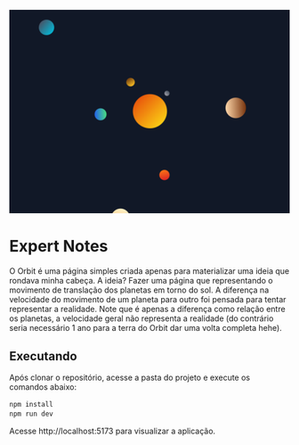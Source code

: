 ![Cover](./.github/cover.png)

# Expert Notes

O Orbit é uma página simples criada apenas para materializar uma ideia que rondava minha cabeça. A ideia? Fazer uma página que representando o movimento de translação dos planetas em torno do sol. A diferença na velocidade do movimento de um planeta para outro foi pensada para tentar representar a realidade. Note que é apenas a diferença como relação entre os planetas, a velocidade geral não representa a realidade (do contrário seria necessário 1 ano para a terra do Orbit dar uma volta completa hehe).

## Executando

Após clonar o repositório, acesse a pasta do projeto e execute os comandos abaixo:

```sh
npm install
npm run dev
```

Acesse http://localhost:5173 para visualizar a aplicação.